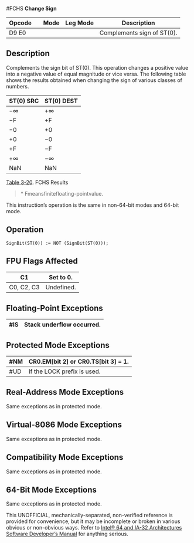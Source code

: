 #FCHS
**Change Sign**

| Opcode |     | Mode | Leg Mode | Description                |
| ------ | --- | ---- | -------- | -------------------------- |
| D9 E0  |     |      |          | Complements sign of ST(0). |

## Description

Complements the sign bit of ST(0). This operation changes a positive value into a negative value of equal magnitude or vice versa. The following table shows the results obtained when changing the sign of various classes of numbers.

| ST(0) SRC | ST(0) DEST |
| --------- | ---------- |
| −∞        | +∞         |
| −F        | +F         |
| −0        | +0         |
| +0        | −0         |
| +F        | −F         |
| +∞        | −∞         |
| NaN       | NaN        |

[Table 3-20](/x86/fchs#tbl-3-20). FCHS Results

> \* Fmeansfinitefloating-pointvalue.

This instruction’s operation is the same in non-64-bit modes and 64-bit mode.

## Operation

```
SignBit(ST(0)) := NOT (SignBit(ST(0)));

```

## FPU Flags Affected

| C1         | Set to 0.  |
| ---------- | ---------- |
| C0, C2, C3 | Undefined. |

## Floating-Point Exceptions

| \#​IS | Stack underflow occurred. |
| ----- | ------------------------- |

## Protected Mode Exceptions

| \#​NM  | CR0.EM[bit 2] or CR0.TS[bit 3] = 1. |
| ------ | ----------------------------------- |
| #​​​UD | If the LOCK prefix is used.         |

## Real-Address Mode Exceptions

Same exceptions as in protected mode.

## Virtual-8086 Mode Exceptions

Same exceptions as in protected mode.

## Compatibility Mode Exceptions

Same exceptions as in protected mode.

## 64-Bit Mode Exceptions

Same exceptions as in protected mode.

This UNOFFICIAL, mechanically-separated, non-verified reference is provided for convenience, but it may be
incomplete or broken in various obvious or non-obvious
ways. Refer to [Intel® 64 and IA-32 Architectures Software Developer’s Manual](https://software.intel.com/en-us/download/intel-64-and-ia-32-architectures-sdm-combined-volumes-1-2a-2b-2c-2d-3a-3b-3c-3d-and-4) for anything serious.
